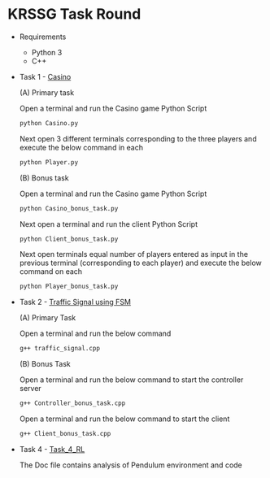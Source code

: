 # KRSSG Task Round

* Requirements
    * Python 3
    * C++

* Task 1 - [Casino](./Casino)

    (A) Primary task

    Open a terminal and run the Casino game Python Script
    ```sh
    python Casino.py
    ```

    Next open 3 different terminals corresponding to the three players and execute the below command in each
    ```sh
    python Player.py
    ```

    (B) Bonus task

    Open a terminal and run the Casino game Python Script
    ```sh
    python Casino_bonus_task.py
    ```

    Next open a terminal and run the client Python Script
    ```sh
    python Client_bonus_task.py
    ```

    Next open terminals equal number of players entered as input in the previous terminal (corresponding to each player) and execute the below command on each
    ```sh
    python Player_bonus_task.py
    ```

* Task 2 - [Traffic Signal using FSM](./Traffic-Signal)

    (A) Primary Task

    Open a terminal and run the below command
    ```sh
    g++ traffic_signal.cpp
    ```

    (B) Bonus Task

    Open a terminal and run the below command to start the controller server
    ```sh
    g++ Controller_bonus_task.cpp
    ```

    Open a terminal and run the below command to start the client
    ```sh
    g++ Client_bonus_task.cpp
    ```
* Task 4 - [Task_4_RL](./Pendulum)

    The Doc file contains analysis of Pendulum environment and code